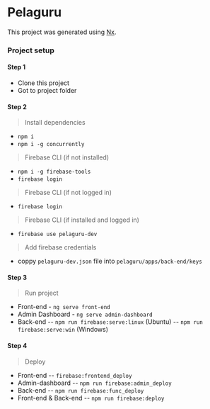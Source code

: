 # Pelaguru

This project was generated using [Nx](https://nx.dev).

### Project setup

#### Step 1

- Clone this project
- Got to project folder

#### Step 2

> Install dependencies

- `npm i`
- `npm i -g concurrently`

> Firebase CLI (if not installed)

- `npm i -g firebase-tools`
- `firebase login`

> Firebase CLI (if not logged in)

- `firebase login`

> Firebase CLI (if installed and logged in)

- `firebase use pelaguru-dev`

> Add firebase credentials

- coppy `pelaguru-dev.json` file into `pelaguru/apps/back-end/keys`

#### Step 3

> Run project

- Front-end - `ng serve front-end`
- Admin Dashboard - `ng serve admin-dashboard`
- Back-end
  -- `npm run firebase:serve:linux` (Ubuntu)
  -- `npm run firebase:serve:win` (Windows)

#### Step 4

> Deploy

- Front-end
  -- `firebase:frontend_deploy`
- Admin-dashboard
  -- `npm run firebase:admin_deploy`
- Back-end
  -- `npm run firebase:func_deploy`
- Front-end & Back-end
  -- `npm run firebase:deploy`
